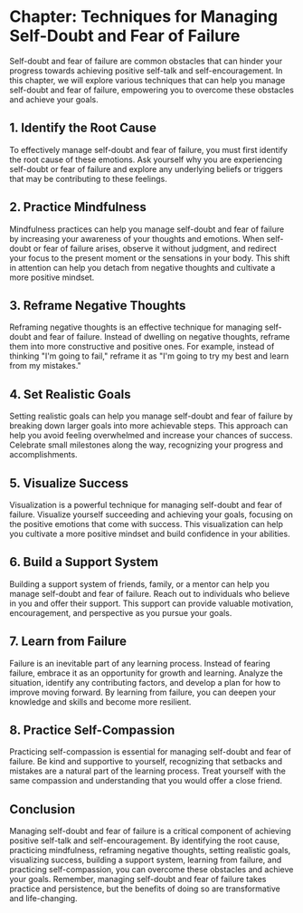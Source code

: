 Chapter: Techniques for Managing Self-Doubt and Fear of Failure
===============================================================

Self-doubt and fear of failure are common obstacles that can hinder your progress towards achieving positive self-talk and self-encouragement. In this chapter, we will explore various techniques that can help you manage self-doubt and fear of failure, empowering you to overcome these obstacles and achieve your goals.

**1. Identify the Root Cause**
------------------------------

To effectively manage self-doubt and fear of failure, you must first identify the root cause of these emotions. Ask yourself why you are experiencing self-doubt or fear of failure and explore any underlying beliefs or triggers that may be contributing to these feelings.

**2. Practice Mindfulness**
---------------------------

Mindfulness practices can help you manage self-doubt and fear of failure by increasing your awareness of your thoughts and emotions. When self-doubt or fear of failure arises, observe it without judgment, and redirect your focus to the present moment or the sensations in your body. This shift in attention can help you detach from negative thoughts and cultivate a more positive mindset.

**3. Reframe Negative Thoughts**
--------------------------------

Reframing negative thoughts is an effective technique for managing self-doubt and fear of failure. Instead of dwelling on negative thoughts, reframe them into more constructive and positive ones. For example, instead of thinking "I'm going to fail," reframe it as "I'm going to try my best and learn from my mistakes."

**4. Set Realistic Goals**
--------------------------

Setting realistic goals can help you manage self-doubt and fear of failure by breaking down larger goals into more achievable steps. This approach can help you avoid feeling overwhelmed and increase your chances of success. Celebrate small milestones along the way, recognizing your progress and accomplishments.

**5. Visualize Success**
------------------------

Visualization is a powerful technique for managing self-doubt and fear of failure. Visualize yourself succeeding and achieving your goals, focusing on the positive emotions that come with success. This visualization can help you cultivate a more positive mindset and build confidence in your abilities.

**6. Build a Support System**
-----------------------------

Building a support system of friends, family, or a mentor can help you manage self-doubt and fear of failure. Reach out to individuals who believe in you and offer their support. This support can provide valuable motivation, encouragement, and perspective as you pursue your goals.

**7. Learn from Failure**
-------------------------

Failure is an inevitable part of any learning process. Instead of fearing failure, embrace it as an opportunity for growth and learning. Analyze the situation, identify any contributing factors, and develop a plan for how to improve moving forward. By learning from failure, you can deepen your knowledge and skills and become more resilient.

**8. Practice Self-Compassion**
-------------------------------

Practicing self-compassion is essential for managing self-doubt and fear of failure. Be kind and supportive to yourself, recognizing that setbacks and mistakes are a natural part of the learning process. Treat yourself with the same compassion and understanding that you would offer a close friend.

**Conclusion**
--------------

Managing self-doubt and fear of failure is a critical component of achieving positive self-talk and self-encouragement. By identifying the root cause, practicing mindfulness, reframing negative thoughts, setting realistic goals, visualizing success, building a support system, learning from failure, and practicing self-compassion, you can overcome these obstacles and achieve your goals. Remember, managing self-doubt and fear of failure takes practice and persistence, but the benefits of doing so are transformative and life-changing.
